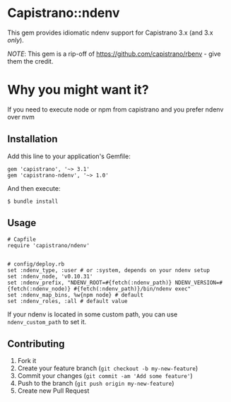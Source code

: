 # Capistrano::ndenv

This gem provides idiomatic ndenv support for Capistrano 3.x (and 3.x *only*).

*NOTE*: This gem is a rip-off of https://github.com/capistrano/rbenv - give them the credit.

# Why you might want it?

If you need to execute node or npm from capistrano and you prefer ndenv over nvm

## Installation

Add this line to your application's Gemfile:

    gem 'capistrano', '~> 3.1'
    gem 'capistrano-ndenv', '~> 1.0'

And then execute:

    $ bundle install

## Usage

    # Capfile
    require 'capistrano/ndenv'


    # config/deploy.rb
    set :ndenv_type, :user # or :system, depends on your ndenv setup
    set :ndenv_node, 'v0.10.31'
    set :ndenv_prefix, "NDENV_ROOT=#{fetch(:ndenv_path)} NDENV_VERSION=#{fetch(:ndenv_node)} #{fetch(:ndenv_path)}/bin/ndenv exec"
    set :ndenv_map_bins, %w{npm node} # default
    set :ndenv_roles, :all # default value

If your ndenv is located in some custom path, you can use `ndenv_custom_path` to set it.

## Contributing

1. Fork it
2. Create your feature branch (`git checkout -b my-new-feature`)
3. Commit your changes (`git commit -am 'Add some feature'`)
4. Push to the branch (`git push origin my-new-feature`)
5. Create new Pull Request
